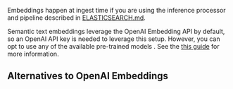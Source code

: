 Embeddings happen at ingest time if you are using the inference processor and pipeline described in [ELASTICSEARCH.md](./ELASTICSEARCH.md).

Semantic text embeddings leverage the OpenAI Embedding API by default, so an OpenAI API key is needed to leverage this setup. However, you can opt to use any of the available pre-trained models . See the [this guide](https://www.elastic.co/guide/en/elasticsearch/reference/current/inference-apis.html) for more information.

## Alternatives to OpenAI Embeddings
